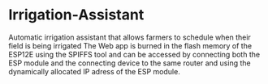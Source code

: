 # Irrigation-Assistant
Automatic irrigation assistant that allows farmers to schedule when their field is being irrigated
The Web app is burned in the flash memory of the ESP12E using the SPIFFS tool and can be accessed by connecting both the ESP module and the connecting device to the same router and using the dynamically allocated IP adress of the ESP module.
